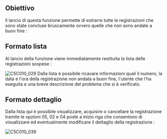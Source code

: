 ## Obiettivo
Il lancio di questa funzione permette di estrarre tutte le registrazioni che sono state concluse bruscamente ovvero quelle che non sono andate a buon fine : 

## Formato lista
Al lancio della funzione viene immediatamente restituita la lista delle registrazioni sospese : 

![C5C010_029](http://doc.smeup.com/immagini/MBDOC_OGG-P_C5TR01/C5C010_029.png)
Dalla lista è possibile ricavare informazioni quali il numero, la data e l'ora della registrazione non andata a buon fine, l'utente che l'ha eseguita e una breve descrizione del problema che si è verificato.

## Formato dettaglio
Dalla lista qui è possibile visualizzare, acquisire o cancellare la registrazione tramite le opzioni 05, 02 e 04 poste a inizio riga che consentono di visualizzare ed eventualmente modificare il dettaglio della registrazione : 

![C5C010_039](http://doc.smeup.com/immagini/MBDOC_OGG-P_C5TR01/C5C010_039.png)